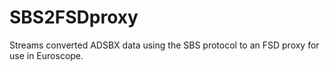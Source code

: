 # SBS2FSDproxy
Streams converted ADSBX data using the SBS protocol to an FSD proxy for use in Euroscope.
